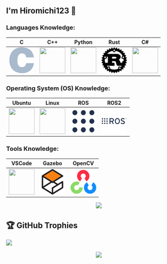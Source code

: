 ## I'm Hiromichi123 👋

### Languages Knowledge:
| C | C++ | Python | Rust | C# |
|----|-----|--------|-----|------|
| <img src="https://raw.githubusercontent.com/devicons/devicon/master/icons/c/c-original.svg" style="width: 70px; height: 70px; object-fit: contain;"/> | <img src="https://techstack-generator.vercel.app/cpp-icon.svg" style="width: 70px; height: 70px; object-fit: contain;"/> | <img src="https://techstack-generator.vercel.app/python-icon.svg" style="width: 70px; height: 70px; object-fit: contain;"/> | <img src="https://raw.githubusercontent.com/devicons/devicon/master/icons/rust/rust-original.svg" style="width: 70px; height: 70px; object-fit: contain;"/> | <img src="https://techstack-generator.vercel.app/csharp-icon.svg" style="width: 70px; height: 70px; object-fit: contain;"/> |

### Operating System (OS) Knowledge:
| Ubuntu | Linux | ROS | ROS2 |
|--------|-------|-----|------|
| <img src="https://github.com/nikhilpatidar01/nikhilpatidar01/blob/Master/Images/Ubuntu.png" style="width: 70px; height: 70px; object-fit: contain;"/> | <img src="https://github.com/nikhilpatidar01/nikhilpatidar01/blob/Master/Images/LINUX.png" style="width: 70px; height: 70px; object-fit: contain;"/> | <img src="https://raw.githubusercontent.com/devicons/devicon/master/icons/ros/ros-original.svg" style="width: 70px; height: 70px; object-fit: contain;"/> | <img src="https://raw.githubusercontent.com/devicons/devicon/master/icons/ros/ros-original-wordmark.svg" style="width: 70px; height: 70px; object-fit: contain;"/> |

### Tools Knowledge:
| VSCode | Gazebo | OpenCV |
|--------|-------|-----------|
| <img src="https://github.com/nikhilpatidar01/nikhilpatidar01/blob/Master/Images/VS_Code.png" style="width: 70px; height: 70px; object-fit: contain;"/> | <img src="https://raw.githubusercontent.com/devicons/devicon/master/icons/gazebo/gazebo-original.svg" style="width: 70px; height: 70px; object-fit: contain;"/> | <img src="https://raw.githubusercontent.com/devicons/devicon/master/icons/opencv/opencv-original.svg" style="width: 70px; height: 70px; object-fit: contain;"/> |

</p>
<p align="center">
  <img src="https://user-images.githubusercontent.com/74038190/212284115-f47cd8ff-2ffb-4b04-b5bf-4d1c14c0247f.gif" width="90%" />
</p>

## 🏆 GitHub Trophies
![](https://github-profile-trophy.vercel.app/?username=Hiromichi123&theme=radical&no-frame=false&no-bg=true&margin-w=4&rank=SSS,SS,S,AAA,AA,A,B)

</p>
<p align="center">
  <img src="https://user-images.githubusercontent.com/74038190/212284115-f47cd8ff-2ffb-4b04-b5bf-4d1c14c0247f.gif" width="90%" />
</p>

<!--
**Hiromichi123/Hiromichi123** is a ✨ _special_ ✨ repository because its `README.md` (this file) appears on your GitHub profile.

<!--语言占比-->
<!--[![Top Langs](https://github-readme-stats.vercel.app/api/top-langs/?username=Hiromichi123&hide=javascript,html,css,cmake,c,Assembly,Uno,Makefile)](https://github.com/anuraghazra/github-readme-stats)-->
<!--统计卡片-->
<!--![Anurag's GitHub stats](https://github-readme-stats.vercel.app/api?username=Hiromichi123&count_private=true&show_icons=true&theme=omni)-->
